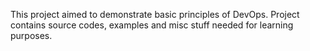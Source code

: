 This project aimed to demonstrate basic principles of DevOps.
Project contains source codes, examples and misc stuff needed for learning purposes.

